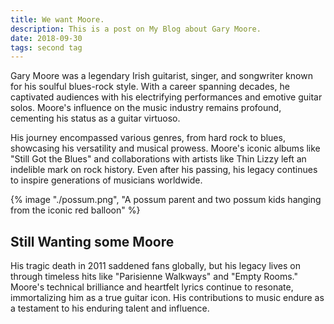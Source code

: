 ```yaml
---
title: We want Moore.
description: This is a post on My Blog about Gary Moore.
date: 2018-09-30
tags: second tag
---
```

Gary Moore was a legendary Irish guitarist, singer, and songwriter known for his soulful blues-rock style. With a career spanning decades, he captivated audiences with his electrifying performances and emotive guitar solos. Moore's influence on the music industry remains profound, cementing his status as a guitar virtuoso.

His journey encompassed various genres, from hard rock to blues, showcasing his versatility and musical prowess. Moore's iconic albums like "Still Got the Blues" and collaborations with artists like Thin Lizzy left an indelible mark on rock history. Even after his passing, his legacy continues to inspire generations of musicians worldwide.

{% image "./possum.png", "A possum parent and two possum kids hanging from the iconic red balloon" %}

## Still Wanting some Moore

His tragic death in 2011 saddened fans globally, but his legacy lives on through timeless hits like "Parisienne Walkways" and "Empty Rooms." Moore's technical brilliance and heartfelt lyrics continue to resonate, immortalizing him as a true guitar icon. His contributions to music endure as a testament to his enduring talent and influence.


